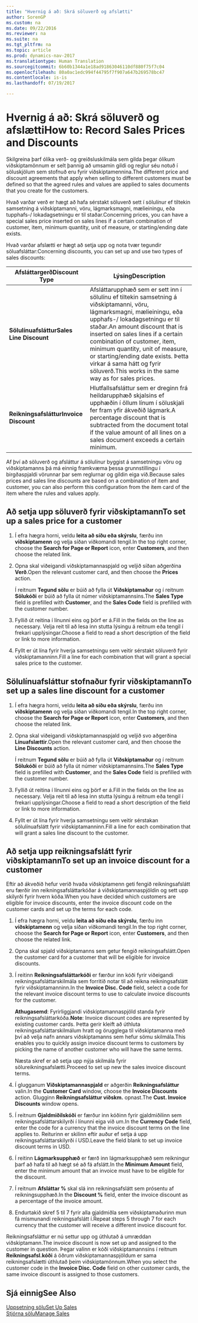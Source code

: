```yaml
---
title: "Hvernig á að: Skrá söluverð og afslætti"
author: SorenGP
ms.custom: na
ms.date: 09/22/2016
ms.reviewer: na
ms.suite: na
ms.tgt_pltfrm: na
ms.topic: article
ms.prod: dynamics-nav-2017
ms.translationtype: Human Translation
ms.sourcegitcommit: 6b60b1344a1e18ad91863046110df880f75f7c04
ms.openlocfilehash: 80a0ac1edc994f44795f7f907a647b269578bc47
ms.contentlocale: is-is
ms.lasthandoff: 07/19/2017

---
```


# <a name="how-to-record-sales-prices-and-discounts"></a><span data-ttu-id="79eb8-102">Hvernig á að: Skrá söluverð og afslætti</span><span class="sxs-lookup"><span data-stu-id="79eb8-102">How to: Record Sales Prices and Discounts</span></span>
<span data-ttu-id="79eb8-103">Skilgreina þarf ólíka verð- og greiðsluskilmála sem gilda þegar ólíkum viðskiptamönnum er selt þannig að umsamin gildi og reglur séu notuð í söluskjölum sem stofnuð eru fyrir viðskiptamennina.</span><span class="sxs-lookup"><span data-stu-id="79eb8-103">The different price and discount agreements that apply when selling to different customers must be defined so that the agreed rules and values are applied to sales documents that you create for the customers.</span></span>

<span data-ttu-id="79eb8-104">Hvað varðar verð er hægt að hafa sérstakt söluverð sett í sölulínur ef tiltekin samsetning á viðskiptamanni, vöru, lágmarksmagni, mælieiningu, eða tupphafs-/ lokadagsetningu er til staðar.</span><span class="sxs-lookup"><span data-stu-id="79eb8-104">Concerning prices, you can have a special sales price inserted on sales lines if a certain combination of customer, item, minimum quantity, unit of measure, or starting/ending date exists.</span></span>

<span data-ttu-id="79eb8-105">Hvað varðar afslætti er hægt að setja upp og nota tvær tegundir söluafsláttar:</span><span class="sxs-lookup"><span data-stu-id="79eb8-105">Concerning discounts, you can set up and use two types of sales discounts:</span></span>

|<span data-ttu-id="79eb8-106">Afsláttargerð</span><span class="sxs-lookup"><span data-stu-id="79eb8-106">Discount Type</span></span> |<span data-ttu-id="79eb8-107">Lýsing</span><span class="sxs-lookup"><span data-stu-id="79eb8-107">Description</span></span> |
|--------------|------------|
|<span data-ttu-id="79eb8-108">**Sölulínuafsláttur**</span><span class="sxs-lookup"><span data-stu-id="79eb8-108">**Sales Line Discount**</span></span>|<span data-ttu-id="79eb8-109">Afsláttarupphæð sem er sett inn í sölulínu ef tiltekin samsetning á viðskiptamanni, vöru, lágmarksmagni, mælieiningu, eða upphafs-/ lokadagsetningu er til staðar.</span><span class="sxs-lookup"><span data-stu-id="79eb8-109">An amount discount that is inserted on sales lines if a certain combination of customer, item, minimum quantity, unit of measure, or starting/ending date exists.</span></span> <span data-ttu-id="79eb8-110">Þetta virkar á sama hátt og fyrir söluverð.</span><span class="sxs-lookup"><span data-stu-id="79eb8-110">This works in the same way as for sales prices.</span></span>|
|<span data-ttu-id="79eb8-111">**Reikningsafsláttur**</span><span class="sxs-lookup"><span data-stu-id="79eb8-111">**Invoice Discount**</span></span>|<span data-ttu-id="79eb8-112">Hlutfallsafsláttur sem er dreginn frá heildarupphæð skjalsins ef upphæðin í öllum línum í söluskjali fer fram yfir ákveðið lágmark.</span><span class="sxs-lookup"><span data-stu-id="79eb8-112">A percentage discount that is subtracted from the document total if the value amount of all lines on a sales document exceeds a certain minimum.</span></span>|

<span data-ttu-id="79eb8-113">Af því að söluverð og afsláttur á sölulínur byggist á samsetningu vöru og viðskiptamanns þá má einnig framkvæma þessa grunnstillingu í birgðaspjaldi vörunnar þar sem reglurnar og gildin eiga við.</span><span class="sxs-lookup"><span data-stu-id="79eb8-113">Because sales prices and sales line discounts are based on a combination of item and customer, you can also perform this configuration from the item card of the item where the rules and values apply.</span></span>

## <a name="to-set-up-a-sales-price-for-a-customer"></a><span data-ttu-id="79eb8-114">Að setja upp söluverð fyrir viðskiptamann</span><span class="sxs-lookup"><span data-stu-id="79eb8-114">To set up a sales price for a customer</span></span>
1. <span data-ttu-id="79eb8-115">Í efra hægra horni, veldu **leita að síðu eða skýrslu**, færðu inn **viðskiptamenn** og velja síðan viðkomandi tengil.</span><span class="sxs-lookup"><span data-stu-id="79eb8-115">In the top right corner, choose the **Search for Page or Report** icon, enter **Customers**, and then choose the related link.</span></span>
2. <span data-ttu-id="79eb8-116">Opna skal viðeigandi viðskiptamannaspjald og veljið síðan aðgerðina **Verð**.</span><span class="sxs-lookup"><span data-stu-id="79eb8-116">Open the relevant customer card, and then choose the **Prices** action.</span></span>

    <span data-ttu-id="79eb8-117">Í reitnum **Tegund sölu** er búið að fylla út **Viðskiptamaður** og í reitnum **Sölukóði** er búið að fylla út númer viðskiptamannsins.</span><span class="sxs-lookup"><span data-stu-id="79eb8-117">The **Sales Type** field is prefilled with **Customer**, and the **Sales Code** field is prefilled with the customer number.</span></span>
3. <span data-ttu-id="79eb8-118">Fyllið út reitina í línunni eins og þörf er á.</span><span class="sxs-lookup"><span data-stu-id="79eb8-118">Fill in the fields on the line as necessary.</span></span> <span data-ttu-id="79eb8-119">Velja reit til að lesa inn stutta lýsingu á reitnum eða tengil í frekari upplýsingar.</span><span class="sxs-lookup"><span data-stu-id="79eb8-119">Choose a field to read a short description of the field or link to more information.</span></span>
4. <span data-ttu-id="79eb8-120">Fyllt er út lína fyrir hverja samsetningu sem veitir sérstakt söluverð fyrir viðskiptamanninn.</span><span class="sxs-lookup"><span data-stu-id="79eb8-120">Fill a line for each combination that will grant a special sales price to the customer.</span></span>

## <a name="to-set-up-a-sales-line-discount-for-a-customer"></a><span data-ttu-id="79eb8-121">Sölulínuafsláttur stofnaður fyrir viðskiptamann</span><span class="sxs-lookup"><span data-stu-id="79eb8-121">To set up a sales line discount for a customer</span></span>
1. <span data-ttu-id="79eb8-122">Í efra hægra horni, veldu **leita að síðu eða skýrslu**, færðu inn **viðskiptamenn** og velja síðan viðkomandi tengil.</span><span class="sxs-lookup"><span data-stu-id="79eb8-122">In the top right corner, choose the **Search for Page or Report** icon, enter **Customers**, and then choose the related link.</span></span>
2. <span data-ttu-id="79eb8-123">Opna skal viðeigandi viðskiptamannaspjald og veljið svo aðgerðina **Línuafslættir**.</span><span class="sxs-lookup"><span data-stu-id="79eb8-123">Open the relevant customer card, and then choose the **Line Discounts** action.</span></span>

    <span data-ttu-id="79eb8-124">Í reitnum **Tegund sölu** er búið að fylla út **Viðskiptamaður** og í reitnum **Sölukóði** er búið að fylla út númer viðskiptamannsins.</span><span class="sxs-lookup"><span data-stu-id="79eb8-124">The **Sales Type** field is prefilled with **Customer**, and the **Sales Code** field is prefilled with the customer number.</span></span>
3.  <span data-ttu-id="79eb8-125">Fyllið út reitina í línunni eins og þörf er á.</span><span class="sxs-lookup"><span data-stu-id="79eb8-125">Fill in the fields on the line as necessary.</span></span> <span data-ttu-id="79eb8-126">Velja reit til að lesa inn stutta lýsingu á reitnum eða tengil í frekari upplýsingar.</span><span class="sxs-lookup"><span data-stu-id="79eb8-126">Choose a field to read a short description of the field or link to more information.</span></span>
4. <span data-ttu-id="79eb8-127">Fyllt er út lína fyrir hverja samsetningu sem veitir sérstakan sölulínuafslátt fyrir viðskiptamanninn.</span><span class="sxs-lookup"><span data-stu-id="79eb8-127">Fill a line for each combination that will grant a sales line discount to the customer.</span></span>

## <a name="to-set-up-an-invoice-discount-for-a-customer"></a><span data-ttu-id="79eb8-128">Að setja upp reikningsafslátt fyrir viðskiptamann</span><span class="sxs-lookup"><span data-stu-id="79eb8-128">To set up an invoice discount for a customer</span></span>
<span data-ttu-id="79eb8-129">Eftir að ákveðið hefur verið hvaða viðskiptamenn geti fengið reikningsafslátt eru færðir inn reikningsafsláttarkóðar á viðskiptamannaspjöldin og sett upp skilyrði fyrir hvern kóða.</span><span class="sxs-lookup"><span data-stu-id="79eb8-129">When you have decided which customers are eligible for invoice discounts, enter the invoice discount code on the customer cards and set up the terms for each code.</span></span>

1. <span data-ttu-id="79eb8-130">Í efra hægra horni, veldu **leita að síðu eða skýrslu**, færðu inn **viðskiptamenn** og velja síðan viðkomandi tengil.</span><span class="sxs-lookup"><span data-stu-id="79eb8-130">In the top right corner, choose the **Search for Page or Report** icon, enter **Customers**, and then choose the related link.</span></span>
2. <span data-ttu-id="79eb8-131">Opna skal spjald viðskiptamanns sem getur fengið reikningsafslátt.</span><span class="sxs-lookup"><span data-stu-id="79eb8-131">Open the customer card for a customer that will be eligible for invoice discounts.</span></span>
3. <span data-ttu-id="79eb8-132">Í reitinn **Reikningsafsláttarkóði** er færður inn kóði fyrir viðeigandi reikningsafsláttarskilmála sem forritið notar til að reikna reikningsafslátt fyrir viðskiptamanninn.</span><span class="sxs-lookup"><span data-stu-id="79eb8-132">In the **Invoice Disc. Code** field, select a code for the relevant invoice discount terms to use to calculate invoice discounts for the customer.</span></span>

    <span data-ttu-id="79eb8-133">**Athugasemd**: Fyrirliggjandi viðskiptamannaspjöld standa fyrir reikningsafsláttarkóða.</span><span class="sxs-lookup"><span data-stu-id="79eb8-133">**Note**: Invoice discount codes are represented by existing customer cards.</span></span> <span data-ttu-id="79eb8-134">Þetta gerir kleift að úthluta reikningsafsláttarskilmálum hratt og örugglega til viðskiptamanna með því að velja nafn annars viðskiptamanns sem hefur sömu skilmála.</span><span class="sxs-lookup"><span data-stu-id="79eb8-134">This enables you to quickly assign invoice discount terms to customers by picking the name of another customer who will have the same terms.</span></span>

    <span data-ttu-id="79eb8-135">Næsta skref er að setja upp nýja skilmála fyrir sölureikningsafslætti.</span><span class="sxs-lookup"><span data-stu-id="79eb8-135">Proceed to set up new the sales invoice discount terms.</span></span>
4. <span data-ttu-id="79eb8-136">Í glugganum **Viðskiptamannaspjald** er aðgerðin **Reikningsafsláttur** valin.</span><span class="sxs-lookup"><span data-stu-id="79eb8-136">In the **Customer Card** window, choose the **Invoice Discounts** action.</span></span> <span data-ttu-id="79eb8-137">Glugginn **Reikningsafsláttur viðskm.** opnast.</span><span class="sxs-lookup"><span data-stu-id="79eb8-137">The **Cust. Invoice Discounts** window opens.</span></span>
5. <span data-ttu-id="79eb8-138">Í reitnum **Gjaldmiðilskóði** er færður inn kóðinn fyrir gjaldmiðilinn sem reikningsafsláttarskilyrði í línunni eiga við um.</span><span class="sxs-lookup"><span data-stu-id="79eb8-138">In the **Currency Code** field, enter the code for a currency that the invoice discount terms on the line applies to.</span></span> <span data-ttu-id="79eb8-139">Reiturinn er skilinn eftir auður ef setja á upp reikningsafsláttarskilyrði í USD.</span><span class="sxs-lookup"><span data-stu-id="79eb8-139">Leave the field blank to set up invoice discount terms in USD.</span></span>
6. <span data-ttu-id="79eb8-140">Í reitinn **Lágmarksupphæð** er færð inn lágmarksupphæð sem reikningur þarf að hafa til að hægt sé að fá afslátt.</span><span class="sxs-lookup"><span data-stu-id="79eb8-140">In the **Minimum Amount** field, enter the minimum amount that an invoice must have to be eligible for the discount.</span></span>
7. <span data-ttu-id="79eb8-141">Í reitnum **Afsláttar %** skal slá inn reikningsafslátt sem prósentu af reikningsupphæð.</span><span class="sxs-lookup"><span data-stu-id="79eb8-141">In the **Discount %** field, enter the invoice discount as a percentage of the invoice amount.</span></span>
8. <span data-ttu-id="79eb8-142">Endurtakið skref 5 til 7 fyrir alla gjaldmiðla sem viðskiptamaðurinn mun fá mismunandi reikningsafslátt í.</span><span class="sxs-lookup"><span data-stu-id="79eb8-142">Repeat steps 5 through 7 for each currency that the customer will receive a different invoice discount for.</span></span>

<span data-ttu-id="79eb8-143">Reikningsafsláttur er nú settur upp og úthlutað á umræddan viðskiptamann.</span><span class="sxs-lookup"><span data-stu-id="79eb8-143">The invoice discount is now set up and assigned to the customer in question.</span></span> <span data-ttu-id="79eb8-144">Þegar valinn er kóði viðskiptamannsins í reitnum **Reikningsafsl.kóði** á öðrum viðskiptamannaspjöldum er sama reikningsafslætti úthlutað þeim viðskiptamönnum.</span><span class="sxs-lookup"><span data-stu-id="79eb8-144">When you select the customer code in the **Invoice Disc. Code** field on other customer cards, the same invoice discount is assigned to those customers.</span></span>

## <a name="see-also"></a><span data-ttu-id="79eb8-145">Sjá einnig</span><span class="sxs-lookup"><span data-stu-id="79eb8-145">See Also</span></span>  
[<span data-ttu-id="79eb8-146">Uppsetning sölu</span><span class="sxs-lookup"><span data-stu-id="79eb8-146">Set Up Sales</span></span>](sales-setup-sales.md)  
[<span data-ttu-id="79eb8-147">Stjórna sölu</span><span class="sxs-lookup"><span data-stu-id="79eb8-147">Manage Sales</span></span>](sales-manage-sales.md)

